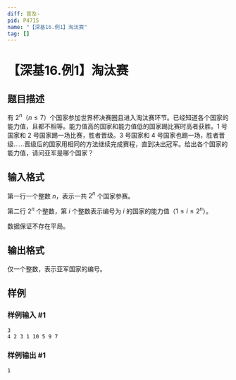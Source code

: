 ```yaml
---
diff: 普及-
pid: P4715
name: "【深基16.例1】淘汰赛"
tag: []
---
```

# 【深基16.例1】淘汰赛
## 题目描述

有 $2^n$（$n\le7$）个国家参加世界杯决赛圈且进入淘汰赛环节。已经知道各个国家的能力值，且都不相等。能力值高的国家和能力值低的国家踢比赛时高者获胜。1 号国家和 2 号国家踢一场比赛，胜者晋级。3 号国家和 4 号国家也踢一场，胜者晋级……晋级后的国家用相同的方法继续完成赛程，直到决出冠军。给出各个国家的能力值，请问亚军是哪个国家？
## 输入格式

第一行一个整数 $n$，表示一共 $2^n$ 个国家参赛。

第二行 $2^n$ 个整数，第 $i$ 个整数表示编号为 $i$ 的国家的能力值（$1\leq i \leq 2^n$）。

数据保证不存在平局。
## 输出格式

仅一个整数，表示亚军国家的编号。
## 样例

### 样例输入 #1
```
3
4 2 3 1 10 5 9 7

```
### 样例输出 #1
```
1

```
